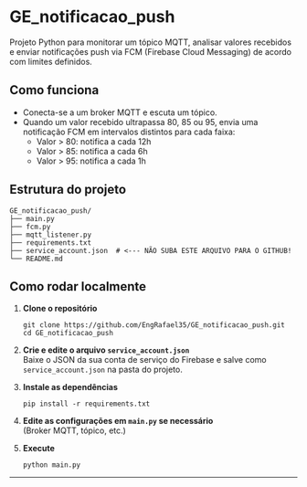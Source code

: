 # GE_notificacao_push

Projeto Python para monitorar um tópico MQTT, analisar valores recebidos e enviar notificações push via FCM (Firebase Cloud Messaging) de acordo com limites definidos.

## Como funciona

- Conecta-se a um broker MQTT e escuta um tópico.
- Quando um valor recebido ultrapassa 80, 85 ou 95, envia uma notificação FCM em intervalos distintos para cada faixa:
  - Valor > 80: notifica a cada 12h
  - Valor > 85: notifica a cada 6h
  - Valor > 95: notifica a cada 1h

## Estrutura do projeto

```
GE_notificacao_push/
├── main.py
├── fcm.py
├── mqtt_listener.py
├── requirements.txt
├── service_account.json  # <--- NÃO SUBA ESTE ARQUIVO PARA O GITHUB!
└── README.md
```

## Como rodar localmente

1. **Clone o repositório**
    ```
    git clone https://github.com/EngRafael35/GE_notificacao_push.git
    cd GE_notificacao_push
    ```

2. **Crie e edite o arquivo `service_account.json`**  
   Baixe o JSON da sua conta de serviço do Firebase e salve como `service_account.json` na pasta do projeto.

3. **Instale as dependências**
    ```
    pip install -r requirements.txt
    ```

4. **Edite as configurações em `main.py` se necessário**  
   (Broker MQTT, tópico, etc.)

5. **Execute**
    ```
    python main.py
    ```


---